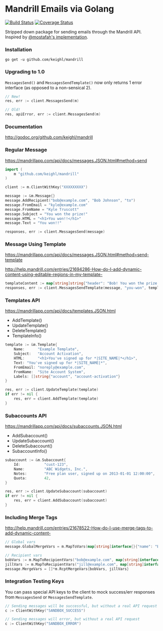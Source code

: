 # Mandrill Emails via Golang

[![Build Status](https://travis-ci.org/keighl/mandrill.png?branch=master)](https://travis-ci.org/keighl/mandrill) [![Coverage Status](https://coveralls.io/repos/keighl/mandrill/badge.svg)](https://coveralls.io/r/keighl/mandrill)

Stripped down package for sending emails through the Mandrill API. Inspired by [@mostafah's implementation](https://github.com/mostafah/mandrill).

### Installation

    go get -u github.com/keighl/mandrill

### Upgrading to 1.0

`MessagesSend()` and `MessagesSendTemplate()` now only returns 1 error interface (as opposed to a non-sensical 2).

```go
// New!
res, err := client.MessagesSend(m)

// Old!
res, apiError, err := client.MessagesSend(m)
```

### Documentation

http://godoc.org/github.com/keighl/mandrill

### Regular Message

https://mandrillapp.com/api/docs/messages.JSON.html#method=send

```go
import (
    m "github.com/keighl/mandrill"
)

client := m.ClientWithKey("XXXXXXXXX")

message := &m.Message{}
message.AddRecipient("bob@example.com", "Bob Johnson", "to")
message.FromEmail = "kyle@example.com"
message.FromName = "Kyle Truscott"
message.Subject = "You won the prize!"
message.HTML = "<h1>You won!!</h1>"
message.Text = "You won!!"

responses, err := client.MessagesSend(message)
```

### Message Using Template

https://mandrillapp.com/api/docs/messages.JSON.html#method=send-template

http://help.mandrill.com/entries/21694286-How-do-I-add-dynamic-content-using-editable-regions-in-my-template-

```go
templateContent := map[string]string{"header": "Bob! You won the prize!"}
responses, err := client.MessagesSendTemplate(message, "you-won", templateContent)
```

### Templates API

https://mandrillapp.com/api/docs/templates.JSON.html

- AddTemplate()
- UpdateTemplate()
- DeleteTemplate()
- TemplateInfo()

```go
template := &m.Template{
	Name:      "Example Template",
	Subject:   "Account Activation",
	HTML:      "<h1>You've signed up for *|SITE_NAME|*</h1>",
	Text: "You've signed up for *|SITE_NAME|*",
	FromEmail: "noreply@example.com",
	FromName:  "Site Account System",
	Labels: []string{"account", "account-activation"}
}

res, err := client.UpdateTemplate(template)
if err != nil {
	res, err = client.AddTemplate(template)
}
```

### Subaccounts API

https://mandrillapp.com/api/docs/subaccounts.JSON.html

- AddSubaccount()
- UpdateSubaccount()
- DeleteSubaccount()
- SubaccountInfo()

```go
subaccount := &m.Subaccount{
	Id:           "cust-123",
	Name:         "ABC Widgets, Inc.",
	Notes:        "Free plan user, signed up on 2013-01-01 12:00:00",
	Quota:        42,
}

res, err := client.UpdateSubaccount(subaccount)
if err != nil {
	res, err = client.AddSubaccount(subaccount)
}
```

### Including Merge Tags

http://help.mandrill.com/entries/21678522-How-do-I-use-merge-tags-to-add-dynamic-content-

```go
// Global vars
message.GlobalMergeVars = m.MapToVars(map[string]interface{}{"name": "Bob"})

// Recipient vars
bobVars := m.MapToRecipientVars("bob@example.com", map[string]interface{}{"name": "Bob"})
jillVars := m.MapToRecipientVars("jill@example.com", map[string]interface{}{"name": "Jill"})
message.MergeVars = []*m.RcptMergeVars{bobVars, jillVars}
```

### Integration Testing Keys

You can pass special API keys to the client to mock success/err responses from `MessagesSend` or `MessagesSendTemplate`.

```go
// Sending messages will be successful, but without a real API request
c := ClientWithKey("SANDBOX_SUCCESS")

// Sending messages will error, but without a real API request
c := ClientWithKey("SANDBOX_ERROR")
```


